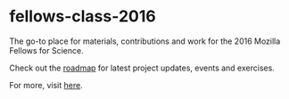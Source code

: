 # fellows-class-2016
The go-to place for materials, contributions and work for the 2016 Mozilla Fellows for Science.

Check out the [roadmap](https://github.com/mozillascience/fellows-class-2015/blob/master/roadmap.md) for latest project updates, events and exercises.

For more, visit [here](https://mozillascience.org/fellows).
